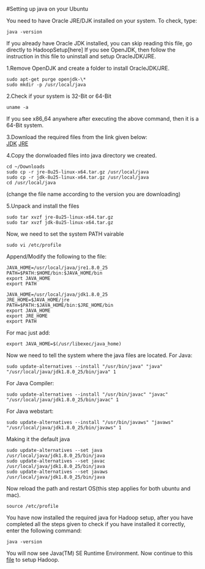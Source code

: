 #Setting up java on your Ubuntu

You need to have Oracle JRE/DJK installed on your system.
To check, type:
```
java -version
```

If you already have Oracle JDK installed, you can skip reading this file, go directly to HadoopSetup[here]
If you see OpenJDK, then follow the instruction in this file to uninstall and setup OracleJDK/JRE.

1.Remove OpenDJK and create a folder to install OracleJDK/JRE.
```
sudo apt-get purge openjdk-\*
sudo mkdir -p /usr/local/java
```

2.Check if your system is 32-Bit or  64-Bit
```
uname -a
```
If you see x86_64 anywhere after executing the above command, then it is a 64-Bit system.

3.Download the required files from the link given below:  
[JDK](http://www.oracle.com/technetwork/java/javase/downloads/jdk8-downloads-2133151.html)
[JRE](http://www.oracle.com/technetwork/java/javase/downloads/jre8-downloads-2133155.html)

4.Copy the donwloaded files into java directory we created.
```
cd ~/Downloads
sudo cp -r jre-8u25-linux-x64.tar.gz /usr/local/java
sudo cp -r jdk-8u25-linux-x64.tar.gz /usr/local/java
cd /usr/local/java
```

(change the file name according to the version you are downloading)

5.Unpack and install the files
```
sudo tar xvzf jre-8u25-linux-x64.tar.gz
sudo tar xvzf jdk-8u25-linux-x64.tar.gz
```

Now, we need to set the system PATH vairable
```
sudo vi /etc/profile
```
Append/Modify the following to the file:
```
JAVA_HOME=/usr/local/java/jre1.8.0_25
PATH=$PATH:$HOME/bin:$JAVA_HOME/bin
export JAVA_HOME
export PATH

JAVA_HOME=/usr/local/java/jdk1.8.0_25
JRE_HOME=$JAVA_HOME/jre
PATH=$PATH:$JAVA_HOME/bin:$JRE_HOME/bin
export JAVA_HOME
export JRE_HOME
export PATH
```
For mac just add:
```
export JAVA_HOME=$(/usr/libexec/java_home)
```
Now we need to tell the system where the java files are located.
For Java:
```
sudo update-alternatives --install "/usr/bin/java" "java" "/usr/local/java/jdk1.8.0_25/bin/java" 1
```
For Java Compiler:
```
sudo update-alternatives --install "/usr/bin/javac" "javac" "/usr/local/java/jdk1.8.0_25/bin/javac" 1
```
For Java webstart:
```
sudo update-alternatives --install "/usr/bin/javaws" "javaws" "/usr/local/java/jdk1.8.0_25/bin/javaws" 1
```

Making it the default java
```
sudo update-alternatives --set java /usr/local/java/jdk1.8.0_25/bin/java
sudo update-alternatives --set javac /usr/local/java/jdk1.8.0_25/bin/java
sudo update-alternatives --set javaws /usr/local/java/jdk1.8.0_25/bin/java
```

Now reload the path and restart OS(this step applies for both ubuntu and mac).
```
source /etc/profile
```

You have now installed the required java for Hadoop setup, after you have completed all the steps given to check if you
have installed it correctly, enter the following command:
```
java -version
```
You will now see Java(TM) SE Runtime Environment.
Now continue to this [file](https://github.com/pavitrakumar78/-BD-HadoopStuff/blob/master/HadoopSetup.md) to setup Hadoop.
